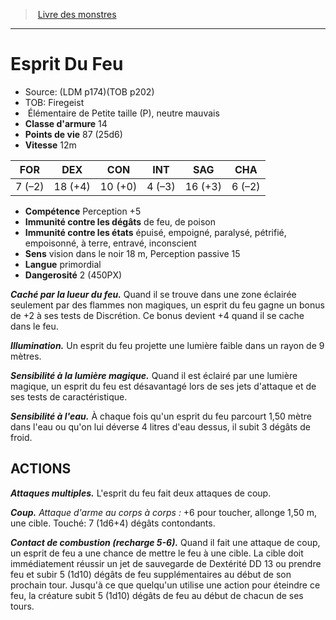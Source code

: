 ﻿> [Livre des monstres](tome_of_beasts_old.md)

---

# Esprit Du Feu

- Source: (LDM p174)(TOB p202)
- TOB: Firegeist
-  Élémentaire de Petite taille (P), neutre mauvais
- **Classe d'armure** 14
- **Points de vie** 87 (25d6)
- **Vitesse** 12m

|FOR|DEX|CON|INT|SAG|CHA|
|---|---|---|---|---|---|
|7 (–2)|18 (+4)|10 (+0)|4 (–3)|16 (+3)|6 (–2)|

- **Compétence** Perception +5
- **Immunité contre les dégâts** de feu, de poison
- **Immunité contre les états** épuisé, empoigné, paralysé, pétrifié, empoisonné, à terre, entravé, inconscient
- **Sens** vision dans le noir 18 m, Perception passive 15
- **Langue** primordial
- **Dangerosité** 2 (450PX)

**_Caché par la lueur du feu._** Quand il se trouve dans une zone éclairée seulement par des flammes non magiques, un esprit du feu gagne un bonus de +2 à ses tests de Discrétion. Ce bonus devient +4 quand il se cache dans le feu.

**_Illumination._** Un esprit du feu projette une lumière faible dans un rayon de 9 mètres.

**_Sensibilité à la lumière magique._** Quand il est éclairé par une lumière magique, un esprit du feu est désavantagé lors de ses jets d'attaque et de ses tests de caractéristique.

**_Sensibilité à l'eau._** À chaque fois qu'un esprit du feu parcourt 1,50 mètre dans l'eau ou qu'on lui déverse 4 litres d'eau dessus, il subit 3 dégâts de froid.

## ACTIONS

**_Attaques multiples._** L'esprit du feu fait deux attaques de coup.

**_Coup._** _Attaque d'arme au corps à corps :_ +6 pour toucher, allonge 1,50 m, une cible. Touché: 7 (1d6+4) dégâts contondants.

**_Contact de combustion (recharge 5-6)._** Quand il fait une attaque de coup, un esprit de feu a une chance de mettre le feu à une cible. La cible doit immédiatement réussir un jet de sauvegarde de Dextérité DD 13 ou prendre feu et subir 5 (1d10) dégâts de feu supplémentaires au début de son prochain tour. Jusqu'à ce que quelqu'un utilise une action pour éteindre ce feu, la créature subit 5 (1d10) dégâts de feu au début de chacun de ses tours.

